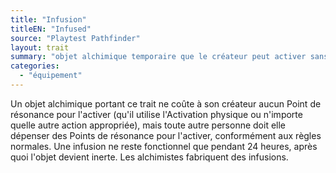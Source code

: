 ```yaml
---
title: "Infusion"
titleEN: "Infused"
source: "Playtest Pathfinder"
layout: trait
summary: "objet alchimique temporaire que le créateur peut activer sans payer de PR"
categories:
  - "équipement"
---
```

Un objet alchimique portant ce trait ne coûte à son créateur aucun Point de résonance pour l'activer (qu'il utilise l'Activation physique ou n'importe quelle autre action appropriée), mais toute autre personne doit elle dépenser des Points de résonance pour l'activer, conformément aux règles normales. Une infusion ne reste fonctionnel que pendant 24 heures, après quoi l'objet devient inerte. Les alchimistes fabriquent des infusions. 

